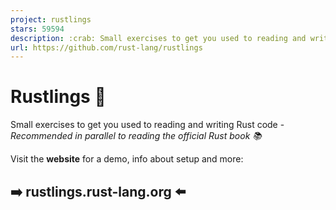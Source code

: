 ```yaml
---
project: rustlings
stars: 59594
description: :crab: Small exercises to get you used to reading and writing Rust code!
url: https://github.com/rust-lang/rustlings
---
```


Rustlings 🦀
============

Small exercises to get you used to reading and writing Rust code - _Recommended in parallel to reading the official Rust book 📚️_

Visit the **website** for a demo, info about setup and more:

➡️ rustlings.rust-lang.org ⬅️
-----------------------------
